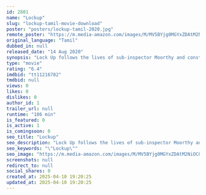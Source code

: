 ```yaml
---
id: 2801
name: "Lockup"
slug: "lockup-tamil-movie-download"
poster: "posters/lockup-tamil-2020.jpg"
remote_poster: "https://m.media-amazon.com/images/M/MV5BYjg0MGYxZDAtM2NiOC00ZjY5LThhNzYtMGUzMDk3YzMxYWRjXkEyXkFqcGdeQXVyMTIxMjE2NzIz._V1_SX300.jpg"
original_language: "Tamil"
dubbed_in: null
released_date: "14 Aug 2020"
synopsis: "Lock Up follows the lives of sub-inspector Moorthy and constable Vasanth . There is also Ilavarasi , a hard-nosed police inspector who is put in charge of the station the two men work at after the previous inspector, Sampath, is m..."
type: "movie"
rating: "6.4"
imdbid: "tt11216782"
tmdbid: null
views: 0
likes: 0
dislikes: 0
author_id: 1
trailer_url: null
runtime: "106 min"
is_featured: 0
is_active: 1
is_comingsoon: 0
seo_title: "Lockup"
seo_description: "Lock Up follows the lives of sub-inspector Moorthy and constable Vasanth . There is also Ilavarasi , a hard-nosed police inspector who is put in charge of the station the two men work at after the previous inspector, Sampath, is m..."
seo_keywords: "\"Lockup\""
seo_image: "https://m.media-amazon.com/images/M/MV5BYjg0MGYxZDAtM2NiOC00ZjY5LThhNzYtMGUzMDk3YzMxYWRjXkEyXkFqcGdeQXVyMTIxMjE2NzIz._V1_SX300.jpg"
screenshots: null
redirect_to: null
social_shares: 0
created_at: 2025-04-10 19:20:25
updated_at: 2025-04-10 19:20:25
---
```


